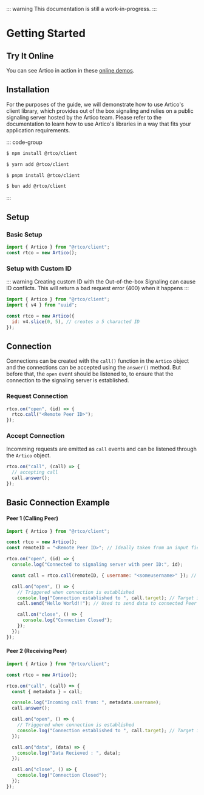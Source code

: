::: warning
This documentation is still a work-in-progress.
:::

# Getting Started

## Try It Online

You can see Artico in action in these [online demos](https://demo.artico.dev).

## Installation

For the purposes of the guide, we will demonstrate how to use Artico's client library, which provides out of the box signaling and relies on a public signaling server hosted by the Artico team.
Please refer to the documentation to learn how to use Artico's libraries in a way that fits your application requirements.

::: code-group

```sh [npm]
$ npm install @rtco/client
```

```sh [yarn]
$ yarn add @rtco/client
```

```sh [pnpm]
$ pnpm install @rtco/client
```

```sh [bun]
$ bun add @rtco/client
```

:::

## Setup

### Basic Setup

```js
import { Artico } from "@rtco/client";
const rtco = new Artico();
```

### Setup with Custom ID

::: warning
Creating custom ID with the Out-of-the-box Signaling can cause ID conflicts. This will return a bad request error (400) when it happens
:::

```js
import { Artico } from "@rtco/client";
import { v4 } from "uuid";

const rtco = new Artico({
  id: v4.slice(0, 5), // creates a 5 characted ID
});
```

## Connection

Connections can be created with the `call()` function in the `Artico` object and the connections can be accepted using the `answer()` method. But before that, the `open` event should be listened to, to ensure that the connection to the signaling server is established.

### Request Connection

```js
rtco.on("open", (id) => {
  rtco.call("<Remote Peer ID>");
});
```

### Accept Connection

Incomming requests are emitted as `call` events and can be listened through the `Artico` object.

```js
rtco.on("call", (call) => {
  // accepting call
  call.answer();
});
```

## Basic Connection Example

#### Peer 1 (Calling Peer)

```js
import { Artico } from "@rtco/client";

const rtco = new Artico();
const remoteID = "<Remote Peer ID>"; // Ideally taken from an input field, or other source..

rtco.on("open", (id) => {
  console.log("Connected to signaling server with peer ID:", id);

  const call = rtco.call(remoteID, { username: "<someusername>" }); // The second attribute is the metadata that can be passed to the connection

  call.on("open", () => {
    // Triggered when connection is established
    console.log("Connection established to ", call.target); // Target is the remote ID
    call.send("Hello World!!"); // Used to send data to connected Peer

    call.on("close", () => {
      console.log("Connection Closed");
    });
  });
});
```

#### Peer 2 (Receiving Peer)

```js
import { Artico } from "@rtco/client";

const rtco = new Artico();

rtco.on("call", (call) => {
  const { metadata } = call;

  console.log("Incoming call from: ", metadata.username);
  call.answer();

  call.on("open", () => {
    // Triggered when connection is established
    console.log("Connection established to ", call.target); // Target is the remote ID
  });

  call.on("data", (data) => {
    console.log("Data Recieved : ", data);
  });

  call.on("close", () => {
    console.log("Connection Closed");
  });
});
```
